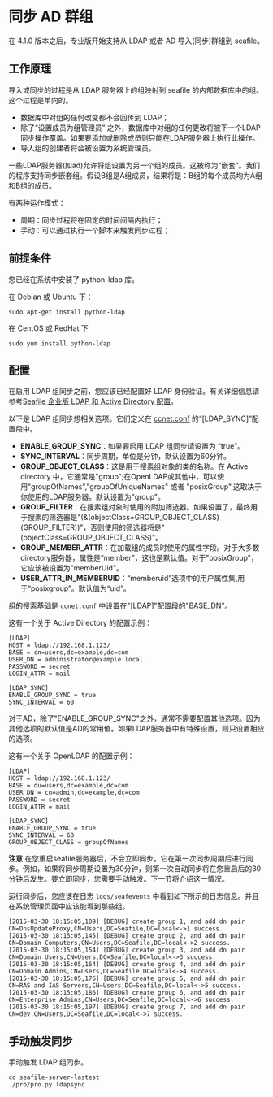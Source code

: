# 同步 AD 群组

在 4.1.0 版本之后，专业版开始支持从 LDAP 或者 AD 导入(同步)群组到 seafile。

## 工作原理

导入或同步的过程是从 LDAP 服务器上的组映射到 seafile 的内部数据库中的组。这个过程是单向的。

* 数据库中对组的任何改变都不会回传到 LDAP；
* 除了“设置成员为组管理员” 之外，数据库中对组的任何更改将被下一个LDAP同步操作覆盖。如果要添加或删除成员则只能在LDAP服务器上执行此操作。
* 导入组的创建者将会被设置为系统管理员。

一些LDAP服务器(如ad)允许将组设置为另一个组的成员。这被称为“嵌套”。我们的程序支持同步嵌套组。假设B组是A组成员，结果将是：B组的每个成员均为A组和B组的成员。

有两种运作模式：

* 周期：同步过程将在固定的时间间隔内执行；
* 手动：可以通过执行一个脚本来触发同步过程；

## 前提条件

您已经在系统中安装了 python-ldap 库。

在 Debian 或 Ubuntu 下：

```
sudo apt-get install python-ldap
```

在 CentOS 或 RedHat 下

```
sudo yum install python-ldap
```

## 配置

在启用 LDAP 组同步之前，您应该已经配置好 LDAP 身份验证。有关详细信息请参考[Seafile 企业版 LDAP 和 Active Directory 配置](using_ldap.md)。

以下是 LDAP 组同步想相关选项。它们定义在 [ccnet.conf](../config/ccent-conf.md) 的“[LDAP_SYNC]”配置段中。

* **ENABLE_GROUP_SYNC**：如果要启用 LDAP 组同步请设置为 “true”。
* **SYNC_INTERVAL**：同步周期，单位是分钟，默认设置为60分钟。
* **GROUP_OBJECT_CLASS**：这是用于搜素组对象的类的名称。在 Active directory 中，它通常是"group";在OpenLDAP或其他中，可以使用"groupOfNames","groupOfUniqueNames" 或者 "posixGroup",这取决于你使用的LDAP服务器。默认设置为"group"。
* **GROUP_FILTER**：在搜素组对象时使用的附加筛选器。如果设置了，最终用于搜素的筛选器是"(&(objectClass=GROUP_OBJECT_CLASS)(GROUP_FILTER))"，否则使用的筛选器将是"(objectClass=GROUP_OBJECT_CLASS)"。
* **GROUP_MEMBER_ATTR**：在加载组的成员时使用的属性字段。对于大多数directory服务器，属性是“member”，这也是默认值。对于"posixGroup"，它应该被设置为"memberUid"。
* **USER_ATTR_IN_MEMBERUID**：“memberuid”选项中的用户属性集,用于“posixgroup”。默认值为“uid”。

组的搜索基础是 `ccnet.conf` 中设置在"[LDAP]"配置段的"BASE_DN"。

这有一个关于 Active Directory 的配置示例：

```
[LDAP]
HOST = ldap://192.168.1.123/
BASE = cn=users,dc=example,dc=com
USER_DN = administrator@example.local
PASSWORD = secret
LOGIN_ATTR = mail

[LDAP_SYNC]
ENABLE_GROUP_SYNC = true
SYNC_INTERVAL = 60
```

对于AD，除了"ENABLE_GROUP_SYNC"之外，通常不需要配置其他选项。因为其他选项的默认值是AD的常用值。如果LDAP服务器中有特殊设置，则只设置相应的选项。

这有一个关于 OpenLDAP 的配置示例：

```
[LDAP]
HOST = ldap://192.168.1.123/
BASE = ou=users,dc=example,dc=com
USER_DN = cn=admin,dc=example,dc=com
PASSWORD = secret
LOGIN_ATTR = mail

[LDAP_SYNC]
ENABLE_GROUP_SYNC = true
SYNC_INTERVAL = 60
GROUP_OBJECT_CLASS = groupOfNames
```

**注意** 在您重启seafile服务器后，不会立即同步，它在第一次同步周期后进行同步。例如，如果将同步周期设置为30分钟，则第一次自动同步将在您重启后的30分钟后发生。要立即同步，您需要手动触发。下一节将介绍这一情况。

运行同步后，您应该在日志 `logs/seafevents` 中看到如下所示的日志信息。并且在系统管理页面中应该能看到那些组。

```
[2015-03-30 18:15:05,109] [DEBUG] create group 1, and add dn pair CN=DnsUpdateProxy,CN=Users,DC=Seafile,DC=local<->1 success.
[2015-03-30 18:15:05,145] [DEBUG] create group 2, and add dn pair CN=Domain Computers,CN=Users,DC=Seafile,DC=local<->2 success.
[2015-03-30 18:15:05,154] [DEBUG] create group 3, and add dn pair CN=Domain Users,CN=Users,DC=Seafile,DC=local<->3 success.
[2015-03-30 18:15:05,164] [DEBUG] create group 4, and add dn pair CN=Domain Admins,CN=Users,DC=Seafile,DC=local<->4 success.
[2015-03-30 18:15:05,176] [DEBUG] create group 5, and add dn pair CN=RAS and IAS Servers,CN=Users,DC=Seafile,DC=local<->5 success.
[2015-03-30 18:15:05,186] [DEBUG] create group 6, and add dn pair CN=Enterprise Admins,CN=Users,DC=Seafile,DC=local<->6 success.
[2015-03-30 18:15:05,197] [DEBUG] create group 7, and add dn pair CN=dev,CN=Users,DC=Seafile,DC=local<->7 success.
```

## 手动触发同步

手动触发 LDAP 组同步。

```
cd seafile-server-lastest
./pro/pro.py ldapsync
```



